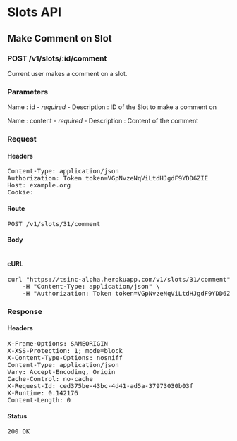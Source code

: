 # Slots API

## Make Comment on Slot

### POST /v1/slots/:id/comment

Current user makes a comment on a slot.

### Parameters

Name : id *- required -*
Description : ID of the Slot to make a comment on

Name : content *- required -*
Description : Content of the comment

### Request

#### Headers

<pre>Content-Type: application/json
Authorization: Token token=VGpNvzeNqViLtdHJgdF9YDD6ZIE
Host: example.org
Cookie: </pre>

#### Route

<pre>POST /v1/slots/31/comment</pre>

#### Body
```javascript

```


#### cURL

<pre class="request">curl &quot;https://tsinc-alpha.herokuapp.com/v1/slots/31/comment&quot; -d &#39;{&quot;content&quot;:&quot;Liebe ist ein Kind der Freiheit&quot;}&#39; -X POST \
	-H &quot;Content-Type: application/json&quot; \
	-H &quot;Authorization: Token token=VGpNvzeNqViLtdHJgdF9YDD6ZIE&quot;</pre>

### Response

#### Headers

<pre>X-Frame-Options: SAMEORIGIN
X-XSS-Protection: 1; mode=block
X-Content-Type-Options: nosniff
Content-Type: application/json
Vary: Accept-Encoding, Origin
Cache-Control: no-cache
X-Request-Id: ced375be-43bc-4d41-ad5a-37973030b03f
X-Runtime: 0.142176
Content-Length: 0</pre>

#### Status

<pre>200 OK</pre>

